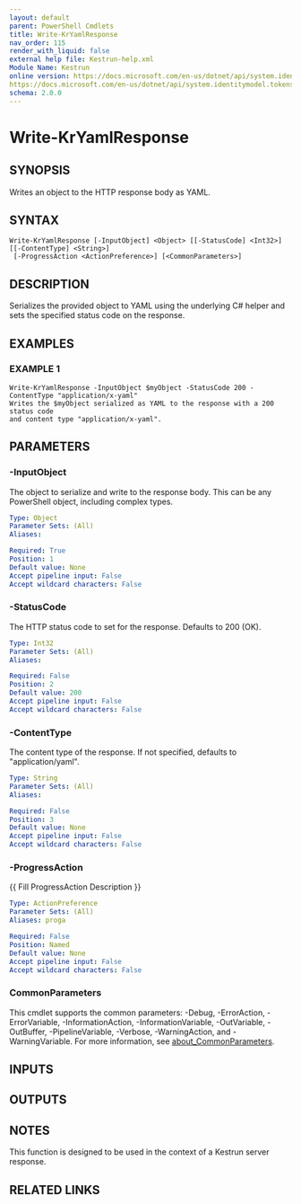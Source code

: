 ```yaml
---
layout: default
parent: PowerShell Cmdlets
title: Write-KrYamlResponse
nav_order: 115
render_with_liquid: false
external help file: Kestrun-help.xml
Module Name: Kestrun
online version: https://docs.microsoft.com/en-us/dotnet/api/system.identitymodel.tokens.jwt.jwtsecuritytoken?view=azure-dotnet
https://docs.microsoft.com/en-us/dotnet/api/system.identitymodel.tokens.jwt.jwtsecuritytokenhandler?view=azure-dotnet
schema: 2.0.0
---
```


# Write-KrYamlResponse

## SYNOPSIS
Writes an object to the HTTP response body as YAML.

## SYNTAX

```
Write-KrYamlResponse [-InputObject] <Object> [[-StatusCode] <Int32>] [[-ContentType] <String>]
 [-ProgressAction <ActionPreference>] [<CommonParameters>]
```

## DESCRIPTION
Serializes the provided object to YAML using the underlying C# helper and
sets the specified status code on the response.

## EXAMPLES

### EXAMPLE 1
```
Write-KrYamlResponse -InputObject $myObject -StatusCode 200 -ContentType "application/x-yaml"
Writes the $myObject serialized as YAML to the response with a 200 status code
and content type "application/x-yaml".
```

## PARAMETERS

### -InputObject
The object to serialize and write to the response body.
This can be any
PowerShell object, including complex types.

```yaml
Type: Object
Parameter Sets: (All)
Aliases:

Required: True
Position: 1
Default value: None
Accept pipeline input: False
Accept wildcard characters: False
```

### -StatusCode
The HTTP status code to set for the response.
Defaults to 200 (OK).

```yaml
Type: Int32
Parameter Sets: (All)
Aliases:

Required: False
Position: 2
Default value: 200
Accept pipeline input: False
Accept wildcard characters: False
```

### -ContentType
The content type of the response.
If not specified, defaults to "application/yaml".

```yaml
Type: String
Parameter Sets: (All)
Aliases:

Required: False
Position: 3
Default value: None
Accept pipeline input: False
Accept wildcard characters: False
```

### -ProgressAction
{{ Fill ProgressAction Description }}

```yaml
Type: ActionPreference
Parameter Sets: (All)
Aliases: proga

Required: False
Position: Named
Default value: None
Accept pipeline input: False
Accept wildcard characters: False
```

### CommonParameters
This cmdlet supports the common parameters: -Debug, -ErrorAction, -ErrorVariable, -InformationAction, -InformationVariable, -OutVariable, -OutBuffer, -PipelineVariable, -Verbose, -WarningAction, and -WarningVariable. For more information, see [about_CommonParameters](http://go.microsoft.com/fwlink/?LinkID=113216).

## INPUTS

## OUTPUTS

## NOTES
This function is designed to be used in the context of a Kestrun server response.

## RELATED LINKS

